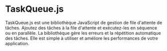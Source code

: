 # TaskQueue.js
TaskQueue.js est une bibliothèque JavaScript de gestion de file d'attente de tâches. Ajoutez des tâches à la file d'attente et exécutez-les en séquence ou en parallèle. La bibliothèque gère les erreurs et la répétition automatique des tâches. Elle est simple à utiliser et améliore les performances de votre application.
